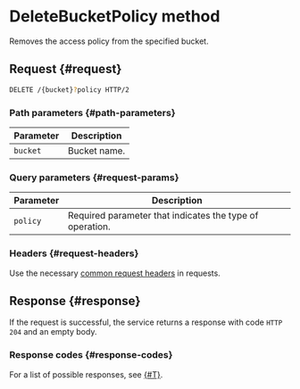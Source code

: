 # DeleteBucketPolicy method

Removes the access policy from the specified bucket.

## Request {#request}

```bash
DELETE /{bucket}?policy HTTP/2
```

### Path parameters {#path-parameters}

| Parameter | Description |
----- | -----
| `bucket` | Bucket name. |

### Query parameters {#request-params}

| Parameter | Description |
----- | -----
| `policy` | Required parameter that indicates the type of operation. |

### Headers {#request-headers}

Use the necessary [common request headers](../common-request-headers.md) in requests.

## Response {#response}

If the request is successful, the service returns a response with code `HTTP 204` and an empty body.

### Response codes {#response-codes}

For a list of possible responses, see [{#T}](../response-codes.md).
